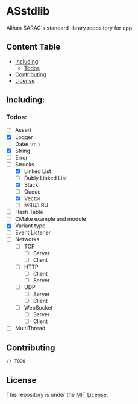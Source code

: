 # ASstdlib
Alihan SARAC's standard library repository for cpp

## Content Table
+ [Including](#including)
  + [Todos](#todos)
+ [Contributing](#contributing)
+ [License](#license)

## Including:

### Todos:
+ [ ] Assert
+ [x] Logger
+ [ ] Date( tm )
+ [x] String
+ [ ] Error
+ [ ] Strucks
  + [x] Linked List
  + [ ] Dubly Linked List
  + [x] Stack
  + [ ] Queue
  + [x] Vector
  + [ ] MRU/LRU
+ [ ] Hash Table
+ [ ] CMake example and module
+ [x] Variant type
+ [ ] Event Listener
+ [ ] Networks
  + [ ] TCP
    + [ ] Server
    + [ ] Client
  + [ ] HTTP
    + [ ] Client
    + [ ] Server
  + [ ] UDP
    + [ ] Server
    + [ ] Client
  + [ ] WebSocket
    + [ ] Server
    + [ ] Client
+ [ ] MultiThread

## Contributing
`// TODO`

## License
This repository is under the [MIT License](LICENSE).
